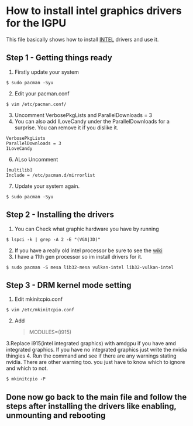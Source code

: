 # How to install intel graphics drivers for the IGPU

This file basically shows how to install [INTEL](https://wiki.archlinux.org/title/intel_graphics) drivers and use it.

## Step 1 - Getting things ready 
1. Firstly update your system
~~~
$ sudo pacman -Syu
~~~
2. Edit your pacman.conf
~~~
$ vim /etc/pacman.conf/
~~~
3. Uncomment VerbosePkgLists and ParallelDownloads = 3
4. You can also add ILoveCandy under the ParallelDownloads for a surprise. You can remove it if you dislike it.
~~~
VerbosePkgLists
ParallelDownloads = 3
ILoveCandy
~~~
6. ALso Uncomment
~~~
[multilib]
Include = /etc/pacman.d/mirrorlist
~~~
7. Update your system again.
~~~
$ sudo pacman -Syu
~~~

## Step 2 - Installing the drivers
1. You can Check what graphic hardware you have by running
~~~
$ lspci -k | grep -A 2 -E "(VGA|3D)"
~~~
2. If you have a really old intel processor be sure to see the [wiki](https://wiki.archlinux.org/title/intel_graphics)
3. I have a 11th gen processor so im install drivers for it.
~~~
$ sudo pacman -S mesa lib32-mesa vulkan-intel lib32-vulkan-intel
~~~
## Step 3 - DRM kernel mode setting
1. Edit mkinitcpio.conf
~~~
$ vim /etc/mkinitcpio.conf
~~~
2. Add
   > MODULES=(i915)

3.Replace i915(intel integrated graphics) with amdgpu if you have amd integrated graphics. If you have no integrated graphics just write the nvidia thingies
4. Run the command and see if there are any warnings stating nvidia. There are other warning too. you just have to know which to ignore and which to not.
~~~
$ mkinitcpio -P
~~~

## Done now go back to the main file and follow the steps after installing the drivers like enabling, unmounting and rebooting
